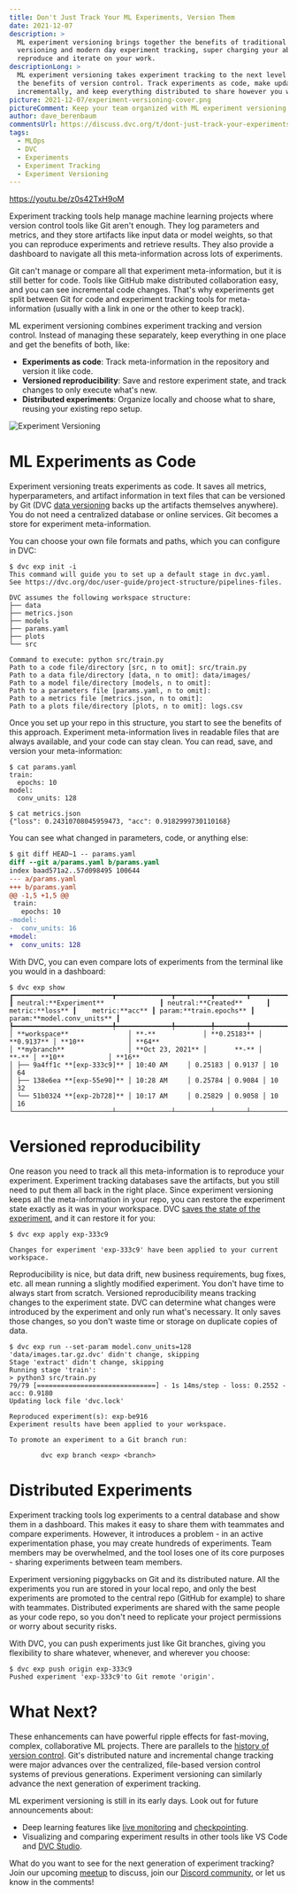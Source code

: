 ```yaml
---
title: Don't Just Track Your ML Experiments, Version Them
date: 2021-12-07
description: >
  ML experiment versioning brings together the benefits of traditional code
  versioning and modern day experiment tracking, super charging your ability to
  reproduce and iterate on your work.
descriptionLong: >
  ML experiment versioning takes experiment tracking to the next level by adding
  the benefits of version control. Track experiments as code, make updates
  incrementally, and keep everything distributed to share however you want.
picture: 2021-12-07/experiment-versioning-cover.png
pictureComment: Keep your team organized with ML experiment versioning.
author: dave_berenbaum
commentsUrl: https://discuss.dvc.org/t/dont-just-track-your-experiments-version-them/996
tags:
  - MLOps
  - DVC
  - Experiments
  - Experiment Tracking
  - Experiment Versioning
---
```


https://youtu.be/z0s42TxH9oM

Experiment tracking tools help manage machine learning projects where version
control tools like Git aren't enough. They log parameters and metrics, and they
store artifacts like input data or model weights, so that you can reproduce
experiments and retrieve results. They also provide a dashboard to navigate all
this meta-information across lots of experiments.

Git can't manage or compare all that experiment meta-information, but it is
still better for code. Tools like GitHub make distributed collaboration easy,
and you can see incremental code changes. That's why experiments get split
between Git for code and experiment tracking tools for meta-information (usually
with a link in one or the other to keep track).

ML experiment versioning combines experiment tracking and version control.
Instead of managing these separately, keep everything in one place and get the
benefits of both, like:

- **Experiments as code**: Track meta-information in the repository and version
  it like code.
- **Versioned reproducibility**: Save and restore experiment state, and track
  changes to only execute what's new.
- **Distributed experiments**: Organize locally and choose what to share,
  reusing your existing repo setup.

![Experiment Versioning](2021-12-07/exp-versioning.png)

# ML Experiments as Code

Experiment versioning treats experiments as code. It saves all metrics,
hyperparameters, and artifact information in text files that can be versioned by
Git (DVC [data versioning](https://dvc.org/doc/start/data-and-model-versioning)
backs up the artifacts themselves anywhere). You do not need a centralized
database or online services. Git becomes a store for experiment
meta-information.

You can choose your own file formats and paths, which you can configure in DVC:

```dvc
$ dvc exp init -i
This command will guide you to set up a default stage in dvc.yaml.
See https://dvc.org/doc/user-guide/project-structure/pipelines-files.

DVC assumes the following workspace structure:
├── data
├── metrics.json
├── models
├── params.yaml
├── plots
└── src

Command to execute: python src/train.py
Path to a code file/directory [src, n to omit]: src/train.py
Path to a data file/directory [data, n to omit]: data/images/
Path to a model file/directory [models, n to omit]:
Path to a parameters file [params.yaml, n to omit]:
Path to a metrics file [metrics.json, n to omit]:
Path to a plots file/directory [plots, n to omit]: logs.csv
```

Once you set up your repo in this structure, you start to see the benefits of
this approach. Experiment meta-information lives in readable files that are
always available, and your code can stay clean. You can read, save, and version
your meta-information:

```dvc
$ cat params.yaml
train:
  epochs: 10
model:
  conv_units: 128
```

```dvc
$ cat metrics.json
{"loss": 0.24310708045959473, "acc": 0.9182999730110168}
```

You can see what changed in parameters, code, or anything else:

```diff
$ git diff HEAD~1 -- params.yaml
diff --git a/params.yaml b/params.yaml
index baad571a2..57d098495 100644
--- a/params.yaml
+++ b/params.yaml
@@ -1,5 +1,5 @@
 train:
   epochs: 10
-model:
-  conv_units: 16
+model:
+  conv_units: 128
```

With DVC, you can even compare lots of experiments from the terminal like you
would in a dashboard:

```dvctable
$ dvc exp show
┏━━━━━━━━━━━━━━━━━━━━━━━━━┳━━━━━━━━━━━━━━┳━━━━━━━━━┳━━━━━━━━┳━━━━━━━━━━━━━━┳━━━━━━━━━━━━━━━━━━┓
┃ neutral:**Experiment**              ┃ neutral:**Created**      ┃    metric:**loss** ┃    metric:**acc** ┃ param:**train.epochs** ┃ param:**model.conv_units** ┃
┡━━━━━━━━━━━━━━━━━━━━━━━━━╇━━━━━━━━━━━━━━╇━━━━━━━━━╇━━━━━━━━╇━━━━━━━━━━━━━━╇━━━━━━━━━━━━━━━━━━┩
│ **workspace**               │ **-**            │ **0.25183** │ **0.9137** │ **10**           │ **64**
│ **mybranch**                │ **Oct 23, 2021** │       **-** │      **-** │ **10**           │ **16**
│ ├── 9a4ff1c **[exp-333c9]** │ 10:40 AM     │ 0.25183 │ 0.9137 │ 10           │ 64
│ ├── 138e6ea **[exp-55e90]** │ 10:28 AM     │ 0.25784 │ 0.9084 │ 10           │ 32
│ └── 51b0324 **[exp-2b728]** │ 10:17 AM     │ 0.25829 │ 0.9058 │ 10           │ 16
└─────────────────────────┴──────────────┴─────────┴────────┴──────────────┴──────────────────┘
```

# Versioned reproducibility

One reason you need to track all this meta-information is to reproduce your
experiment. Experiment tracking databases save the artifacts, but you still need
to put them all back in the right place. Since experiment versioning keeps all
the meta-information in your repo, you can restore the experiment state exactly
as it was in your workspace. DVC
[saves the state of the experiment](https://dvc.org/blog/experiment-refs), and
it can restore it for you:

```dvc
$ dvc exp apply exp-333c9

Changes for experiment 'exp-333c9' have been applied to your current workspace.
```

Reproducibility is nice, but data drift, new business requirements, bug fixes,
etc. all mean running a slightly modified experiment. You don't have time to
always start from scratch. Versioned reproducibility means tracking changes to
the experiment state. DVC can determine what changes were introduced by the
experiment and only run what's necessary. It only saves those changes, so you
don't waste time or storage on duplicate copies of data.

```dvc
$ dvc exp run --set-param model.conv_units=128
'data/images.tar.gz.dvc' didn't change, skipping
Stage 'extract' didn't change, skipping
Running stage 'train':
> python3 src/train.py
79/79 [==============================] - 1s 14ms/step - loss: 0.2552 - acc: 0.9180
Updating lock file 'dvc.lock'

Reproduced experiment(s): exp-be916
Experiment results have been applied to your workspace.

To promote an experiment to a Git branch run:

        dvc exp branch <exp> <branch>
```

# Distributed Experiments

Experiment tracking tools log experiments to a central database and show them in
a dashboard. This makes it easy to share them with teammates and compare
experiments. However, it introduces a problem - in an active experimentation
phase, you may create hundreds of experiments. Team members may be overwhelmed,
and the tool loses one of its core purposes - sharing experiments between team
members.

Experiment versioning piggybacks on Git and its distributed nature. All the
experiments you run are stored in your local repo, and only the best experiments
are promoted to the central repo (GitHub for example) to share with teammates.
Distributed experiments are shared with the same people as your code repo, so
you don't need to replicate your project permissions or worry about security
risks.

With DVC, you can push experiments just like Git branches, giving you
flexibility to share whatever, whenever, and wherever you choose:

```dvc
$ dvc exp push origin exp-333c9
Pushed experiment 'exp-333c9'to Git remote 'origin'.
```

# What Next?

These enhancements can have powerful ripple effects for fast-moving, complex,
collaborative ML projects. There are parallels to the
[history of version control](https://ericsink.com/vcbe/html/history_of_version_control.html).
Git's distributed nature and incremental change tracking were major advances
over the centralized, file-based version control systems of previous
generations. Experiment versioning can similarly advance the next generation of
experiment tracking.

ML experiment versioning is still in its early days. Look out for future
announcements about:

- Deep learning features like [live monitoring](https://dvc.org/doc/dvclive) and
  [checkpointing](https://dvc.org/doc/user-guide/experiment-management/checkpoints).
- Visualizing and comparing experiment results in other tools like VS Code and
  [DVC Studio](https://studio.iterative.ai/).

What do you want to see for the next generation of experiment tracking? Join our
upcoming
[meetup](https://www.meetup.com/DVC-Community-Virtual-Meetups/events/282064369/)
to discuss, join our [Discord community](https://discord.com/invite/dvwXA2N), or
let us know in the comments!
